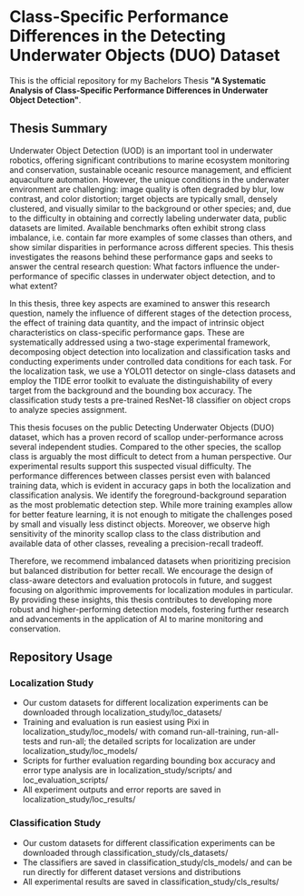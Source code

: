 # Class-Specific Performance Differences in the Detecting Underwater Objects (DUO) Dataset

This is the official repository for my Bachelors Thesis **"A Systematic Analysis of Class-Specific Performance Differences in Underwater Object Detection"**.

## Thesis Summary
Underwater Object Detection (UOD) is an important tool in underwater robotics, offering significant contributions to marine ecosystem monitoring and conservation, sustainable oceanic resource management, and efficient aquaculture automation. However, the unique conditions in the underwater environment are challenging: image quality is often degraded by blur, low contrast, and color distortion; target objects are typically small, densely clustered, and visually similar to the background or other species; and, due to the difficulty in obtaining and correctly labeling underwater data, public datasets are limited. Available benchmarks often exhibit strong class imbalance, i.e. contain far more examples of some classes than others, and show similar disparities in performance across different species. This thesis investigates the reasons behind these performance gaps and seeks to answer the central research question: What factors influence the under-performance of specific classes in underwater object detection, and to what extent?

In this thesis, three key aspects are examined to answer this research question, namely the influence of different stages of the detection process, the effect of training data quantity, and the impact of intrinsic object characteristics on class-specific performance gaps. These are systematically addressed using a two-stage experimental framework, decomposing object detection into localization and classification tasks and conducting experiments under controlled data conditions for each task. For the localization task, we use a YOLO11 detector on single-class datasets and employ the TIDE error toolkit to evaluate the distinguishability of every target from the background and the bounding box accuracy. The classification study tests a pre-trained ResNet-18 classifier on object crops to analyze species assignment. 

This thesis focuses on the public  Detecting Underwater Objects (DUO) dataset, which has a proven record of scallop under-performance across several independent studies. Compared to the other species, the scallop class is arguably the most difficult to detect from a human perspective. Our experimental results support this suspected visual difficulty. The performance differences between classes persist even with balanced training data, which is evident in accuracy gaps in both the localization and classification analysis. We identify the foreground-background separation as the most problematic detection step. While more training examples allow for better feature learning, it is not enough to mitigate the challenges posed by small and visually less distinct objects. Moreover, we observe high sensitivity of the minority scallop class to the class distribution and available data of other classes, revealing a precision-recall tradeoff. 

Therefore, we recommend imbalanced datasets when prioritizing precision but balanced distribution for better recall. We encourage the design of class-aware detectors and evaluation protocols in future, and suggest focusing on algorithmic improvements for localization modules in particular. By providing these insights, this thesis contributes to developing more robust and higher-performing detection models, fostering further research and advancements in the application of AI to marine monitoring and conservation.

## Repository Usage
### Localization Study
- Our custom datasets for different localization experiments can be downloaded through localization_study/loc_datasets/
- Training and evaluation is run easiest using Pixi in localization_study/loc_models/ with comand run-all-training, run-all-tests and run-all; the detailed scripts for localization are under localization_study/loc_models/
- Scripts for further evaluation regarding bounding box accuracy and error type analysis are in localization_study/scripts/ and loc_evaluation_scripts/
- All experiment outputs and error reports are saved in localization_study/loc_results/

### Classification Study
- Our custom datasets for different classification experiments can be downloaded through classification_study/cls_datasets/
- The classifiers are saved in classification_study/cls_models/ and can be run directly for different dataset versions and distributions 
- All experimental results are saved in classification_study/cls_results/
